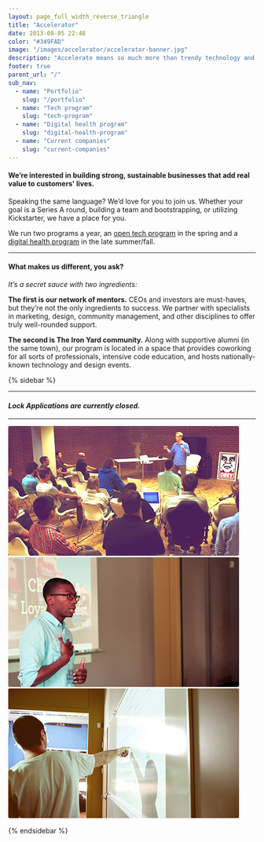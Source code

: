```yaml
---
layout: page_full_width_reverse_triangle
title: "Accelerator"
date: 2013-08-05 22:48
color: "#349FAD"
image: "/images/accelerator/accelerator-banner.jpg"
description: "Accelerate means so much more than trendy technology and giant exits."
footer: true
parent_url: "/"
sub_nav:
  - name: "Portfolio"
    slug: "/portfolio"
  - name: "Tech program"
    slug: "tech-program"
  - name: "Digital health program"
    slug: "digital-health-program"
  - name: "Current companies"
    slug: "current-companies"
---
```


#### We’re interested in building strong, sustainable businesses that add real value to customers' lives.

Speaking the same language? We’d love for you to join us. Whether your goal is a Series A round, building a team and bootstrapping, or utilizing Kickstarter, we have a place for you.

We run two programs a year, an [open tech program](/accelerator/tech-program) in the spring and a [digital health program](/accelerator/digital-health-program) in the late summer/fall. 

---

#### What makes us different, you ask?

*It’s a secret sauce with two ingredients:*

**The first is our network of mentors.** CEOs and investors are must-haves, but they’re not the only ingredients to success. We partner with specialists in marketing, design, community management, and other disciplines to offer truly well-rounded support.

**The second is The Iron Yard community.** Along with supportive alumni (in the same town), our program is located in a space that provides coworking for all sorts of professionals, intensive code education, and hosts nationally-known technology and design events.

{% sidebar %}

---

#### <i class="ss-icon applications-closed">Lock</i> <em>Applications are currently closed.</em>

---

<img src="/images/accelerator/accelerator-landing-page-aaron-walter.jpg" style="border-radius: 3px;">

<img src="/images/accelerator/accelerator-landing-page-jdew.jpg" style="border-radius: 3px;">

<img src="/images/accelerator/accelerator-landing-page-pointing.jpg" style="border-radius: 3px;">

{% endsidebar %}